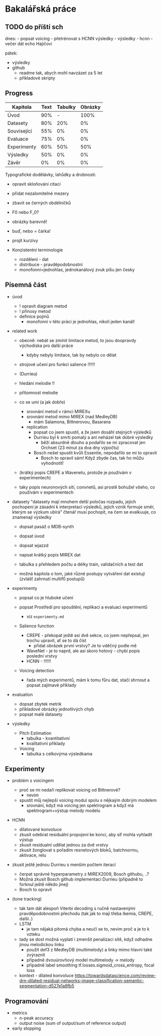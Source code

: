 # Bakalářská práce

## TODO do příští sch

dnes:
    - popsat voicing
        - přetrénovat s HCNN výsledky
    - výsledky
    - hcnn
    - večer dát echo Hajičovi

pátek: 

- výsledky
- github
    - readme tak, abych mohl navzázet za 5 let
    - příkladové skripty

## Progress

| Kapitola    | Text | Tabulky | Obrázky |
| ----------- | ---- | ------- | ------- |
| Úvod        | 90%  | -       | 100%    |
| Datasety    | 80%  | 20%     | 0%      |
| Související | 55%  | 0%      | 0%      |
| Evaluace    | 75%  | 0%      | 0%      |
| Experimenty | 60%  | 50%     | 50%     |
| Výsledky    | 50%  | 0%      | 0%      |
| Závěr       | 0%   | 0%      | 0%      |

Typografické dodělávky, lahůdky a drobnosti:
- opravit skloňování citací
- přidat nezalomitelné mezery
- zbavit se černých obdélníčků
- F0 nebo F_0?

- obrázky barevně!

- buď, nebo = čárka!
- projít kurzívy

- Konzistentní terminologie
    - rozdělení - dat
    - distribuce - pravděpodobnostní
    - monofonní=jednohlas, jednokanálový zvuk píšu jen česky


## Písemná část
- úvod
    - ! opravit diagram metod
    - ! přínosy metod
    - definice pojmů
        - monofonní v této práci je jednohlas, nikoli jeden kanál!

- related work
    - obecně: nebát se zmínit limitace metod, to jsou doopravdy východiska pro další práce
        - kdyby nebyly limitace, tak by nebylo co dělat
    - strojové učení pro funkci salience !!!!!!
    - (Durrieu)
    - hledání melodie !!
    - přítomnost melodie

    - co se umí (a jak dobře)
        - srovnání metod v rámci MIREXu
        - srovnání metod mimo MIREX (nad MedleyDB)
            - mám Salamona, Bittnerovou, Basarana
        - replication
            - popsat co jsem spustil, a že jsem dosáhl stejných výsledků
            - Durrieu byl k smrti pomalý a ani neházel tak dobré výsledky
                - běží absurdně dlouho a podařilo se mi zpracovat jen Orchset (23 minut za dva dny výpočtu)
            - Bosch nešel spustit kvůli Essentie, nepodařilo se mi to opravit
                - Bosch to opravil sám! Když zbyde čas, tak ho můžu vyhodnotit!

    - (krátký popis CREPE a Wavenetu, protože je používám v experimentech)
    - taky popis neuronových sítí, convnetů, asi prostě bohužel všeho, co používám v experimentech

- datasety
    "datasety mají mnohem delší poločas rozpadu, jejich pochopení je zásadní k interpretaci výsledků, jejich vznik formuje směr, kterým se výzkum ubírá"
    čtenář musí pochopit, na čem se evalkuuje, co znamenají výsledky
    - dopsat pasáž o MDB-synth
    - dopsat úvod
    - dopsat wjazzd
    - napsat krátký popis MIREX dat
    - tabulka s přehledem počtu a délky train, validačních a test dat

    - možná kapitola o tom, jaké různé postupy vytváření dat existují (zvlášť zahrnutí multif0 postupů)

- experimenty
    - popsat co je hluboké učení
    - popsat Prostředí pro spouštění, replikaci a evaluaci experimentů
        - viz `experimenty.md`

    - Salience function
        - CREPE - překopat ještě asi dvě sekce, co jsem nepřepsal, jen trochu upravit, ať se to dá číst
            - přidat obrázek první vrstvy? Je to vděčný podle mě
        - WaveNet - je to naprd, ale asi skoro hotový - chybí popis poslední vrstvy
        - HCNN - !!!!!!
    - Voicing detection
        - řada mých experimentů, mám k tomu fůru dat, stačí shrnout a popsat zajímavé příklady

- evaluation
    - dopsat zbytek metrik
    - příkladové obrázky jednotlivých chyb
    - popsat malé datasety

- výsledky
    - Pitch Estimation
        - tabulka - kvantitativní
        - kvalitativní příklady
    - Voicing
        - tabulka s celkovýma výsledkama

## Experimenty

- problém s voicingem
    - proč se mi nedaří replikovat voicing od Bittnerové?
        - nevim
    - spustit můj nejlepší voicing modul spolu s nějkaým dobrým modelem
        - srovnání, když má voicing jen spektrogram a když má spektrogram+výstup melody modelu

- HCNN
    - dilatované konvoluce
    - zkusit odebrat residuální propojení ke konci, aby síť mohla vyhladit výstup
    - zkusit residualní udělat jednou za dvě vrstvy
    - zkusit žonglovat s pořadim resnetových bloků, batchnormu, aktivace, relu

- zkusit ještě jednou Durrieu s menším počtem iterací
    - čerpat správné hyperparametry z MIREX2009, Bosch githubu, ..?
    - Možná zkusit Bosch github implementaci Durrieu (případně to forknul ještě někdo jinej)
    - Bosch to opravil

- (tone tracking)
    - tak tam dát alespoň Viterbi decoding s ručně nastavenými pravděpodobnostmi přechodu (tak jak to mají třeba Ikemia, CREPE, další..)
    - LSTM
        - je tam nějaká pitomá chyba a neučí se to, nevim proč a je to k vzteku
    - tady se dost možná vyplatí i zmenšit penalizaci sítě, když odhadne jinou melodickou linku
        - použít def3 z MedleyDB (multimelody) a linky mimo hlavní také zvýraznit
        - případně dvouúrovňový model multimelody -> melody
        - případně label smoothing tf.losses.sigmoid_cross_entropy, focal loss
    - kontext - dilated konvoluce https://towardsdatascience.com/review-drn-dilated-residual-networks-image-classification-semantic-segmentation-d527e1a8fb5

## Programování

- metrics
    - n-peak accuracy
    - output noise (sum of output/sum of reference output)
- early stopping
